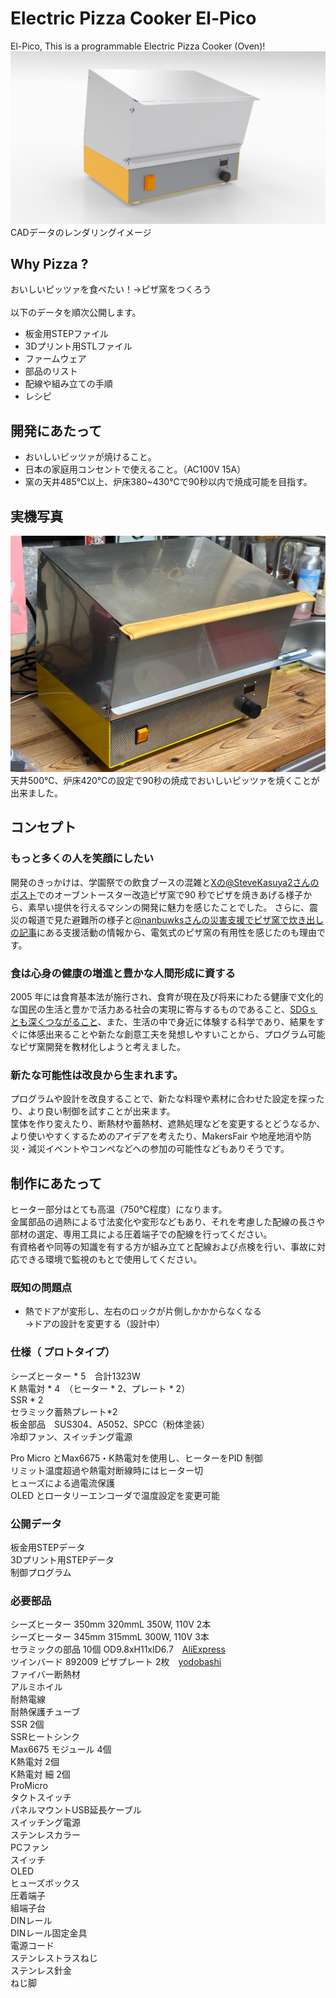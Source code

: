 # Electric Pizza Cooker El-Pico
El-Pico, This is a programmable Electric Pizza Cooker (Oven)!
\
![Screenshot](image/image.png)
CADデータのレンダリングイメージ

## Why Pizza ?
おいしいピッツァを食べたい！→ピザ窯をつくろう
\
\
以下のデータを順次公開します。
* 板金用STEPファイル
* 3Dプリント用STLファイル
* ファームウェア
* 部品のリスト
* 配線や組み立ての手順
* レシピ

## 開発にあたって
* おいしいピッツァが焼けること。
* 日本の家庭用コンセントで使えること。（AC100V 15A）
* 窯の天井485℃以上、炉床380~430℃で90秒以内で焼成可能を目指す。

## 実機写真
![Screenshot](image/El-Pico_01.png)
天井500℃、炉床420℃の設定で90秒の焼成でおいしいピッツァを焼くことが出来ました。

## コンセプト
### もっと多くの人を笑顔にしたい
開発のきっかけは、学園祭での飲食ブースの混雑と[Xの@SteveKasuya2さんのポスト](https://x.com/SteveKasuya2/status/1695339494550224910)でのオーブントースター改造ピザ窯で90 秒でピザを焼きあげる様子から、素早い提供を行えるマシンの開発に魅力を感じたことでした。
さらに、震災の報道で見た避難所の様子と[@nanbuwksさんの災害支援でピザ窯で炊き出しの記事](https://qiita.com/nanbuwks/items/adf3fea1b13d262047f9)にある支援活動の情報から、電気式のピザ窯の有用性を感じたのも理由です。

### 食は心身の健康の増進と豊かな人間形成に資する
2005 年には食育基本法が施行され、食育が現在及び将来にわたる健康で文化的な国民の生活と豊かで活力ある社会の実現に寄与するものであること、[SDGｓとも深くつながること](https://www.maff.go.jp/j/syokuiku/network/topics/2022forum.html)、また、生活の中で身近に体験する科学であり、結果をすぐに体感出来ることや新たな創意工夫を発想しやすいことから、プログラム可能なピザ窯開発を教材化しようと考えました。

### 新たな可能性は改良から生まれます。
プログラムや設計を改良することで、新たな料理や素材に合わせた設定を探ったり、より良い制御を試すことが出来ます。\
筐体を作り変えたり、断熱材や蓄熱材、遮熱処理などを変更するとどうなるか、より使いやすくするためのアイデアを考えたり、MakersFair や地産地消や防災・減災イベントやコンペなどへの参加の可能性などもありそうです。

## 制作にあたって
ヒーター部分はとても高温（750℃程度）になります。\
金属部品の過熱による寸法変化や変形などもあり、それを考慮した配線の長さや部材の選定、専用工具による圧着端子での配線を行ってください。\
有資格者や同等の知識を有する方が組み立てと配線および点検を行い、事故に対応できる環境で監視のもとで使用してください。

### 既知の問題点
* 熱でドアが変形し、左右のロックが片側しかかからなくなる\
→ドアの設計を変更する（設計中）

### 仕様（ プロトタイプ）
シーズヒーター * 5　合計1323W\
K 熱電対 * 4　（ヒーター * 2、プレート * 2）\
SSR * 2\
セラミック蓄熱プレート*2\
板金部品　SUS304、A5052、SPCC（粉体塗装）\
冷却ファン、スイッチング電源

Pro Micro とMax6675・K熱電対を使用し、ヒーターをPID 制御\
リミット温度超過や熱電対断線時にはヒーター切\
ヒューズによる過電流保護\
OLED とロータリーエンコーダで温度設定を変更可能

### 公開データ
板金用STEPデータ\
3Dプリント用STEPデータ\
制御プログラム

### 必要部品
シーズヒーター 350mm 320mmL 350W, 110V 2本\
シーズヒーター 345mm 315mmL 300W, 110V 3本\
セラミックの部品 10個 OD9.8xH11xID6.7　[AliExpress](https://ja.aliexpress.com/item/1005002340926694.html) \
ツインバード 892009 ピザプレート 2枚　[yodobashi](https://www.yodobashi.com/product/100000001002338272/)\
ファイバー断熱材\
アルミホイル\
耐熱電線\
耐熱保護チューブ\
SSR 2個\
SSRヒートシンク\
Max6675 モジュール 4個\
K熱電対 2個\
K熱電対 細 2個\
ProMicro\
タクトスイッチ\
パネルマウントUSB延長ケーブル\
スイッチング電源\
ステンレスカラー\
PCファン\
スイッチ\
OLED\
ヒューズボックス\
圧着端子\
組端子台\
DINレール\
DINレール固定金具\
電源コード\
ステンレストラスねじ\
ステンレス針金\
ねじ脚